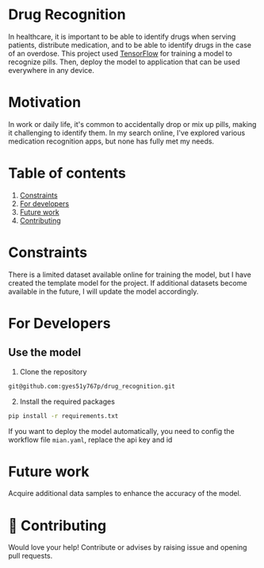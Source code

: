 # Drug Recognition

In healthcare, it is important to be able to identify drugs when serving patients,
distribute medication, and to be able to identify drugs in the case of an overdose.
This project used [TensorFlow](https://www.tensorflow.org/) for training a model to recognize pills.
Then, deploy the model to application that can be used everywhere in any device.

# Motivation
In work or daily life, it's common to accidentally drop or mix up pills, 
making it challenging to identify them. In my search online, 
I've explored various medication recognition apps, but none has fully met my needs.

# Table of contents
1. [Constraints](#constraints)
2. [For developers](#developers)
3. [Future work](#future-work)
4. [Contributing](#contributing)

# Constraints<a name="constraints"></a>
There is a limited dataset available online for training the model, 
but I have created the template model for the project. If additional 
datasets become available in the future, I will update the model accordingly.

# For Developers<a name="developers"></a>

## Use the model
1. Clone the repository
```bash
git@github.com:gyes51y767p/drug_recognition.git
```
2. Install the required packages
```bash 
pip install -r requirements.txt
```
If you want to deploy the model automatically, you need to config the workflow file `mian.yaml`, replace the api key and id



# Future work<a name="future-work"></a>
Acquire additional data samples to enhance the accuracy of the model.

# 👏 Contributing<a name="contributing"></a>

Would love your help! Contribute or advises by raising issue and opening pull requests. 
